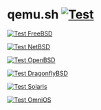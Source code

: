 # qemu.sh [![Test](https://github.com/vmactions/qemu.sh/actions/workflows/test.yml/badge.svg)](https://github.com/vmactions/qemu.sh/actions/workflows/test.yml)

[![Test FreeBSD](https://github.com/vmactions/qemu.sh/actions/workflows/freebsd.yml/badge.svg)](https://github.com/vmactions/qemu.sh/actions/workflows/freebsd.yml)

[![Test NetBSD](https://github.com/vmactions/qemu.sh/actions/workflows/netbsd.yml/badge.svg)](https://github.com/vmactions/qemu.sh/actions/workflows/netbsd.yml)

[![Test OpenBSD](https://github.com/vmactions/qemu.sh/actions/workflows/openbsd.yml/badge.svg)](https://github.com/vmactions/qemu.sh/actions/workflows/openbsd.yml)

[![Test DragonflyBSD](https://github.com/vmactions/qemu.sh/actions/workflows/dragonflybsd.yml/badge.svg)](https://github.com/vmactions/qemu.sh/actions/workflows/dragonflybsd.yml)

[![Test Solaris](https://github.com/vmactions/qemu.sh/actions/workflows/solaris.yml/badge.svg)](https://github.com/vmactions/qemu.sh/actions/workflows/solaris.yml)

[![Test OmniOS](https://github.com/vmactions/qemu.sh/actions/workflows/omnios.yml/badge.svg)](https://github.com/vmactions/qemu.sh/actions/workflows/omnios.yml)






